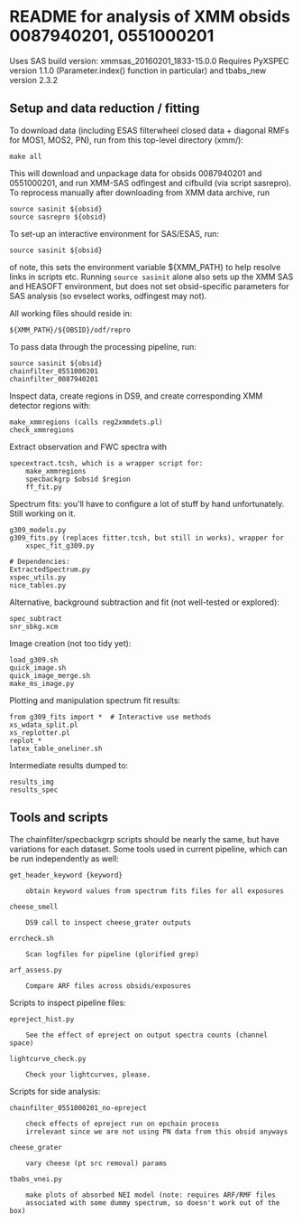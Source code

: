 README for analysis of XMM obsids 0087940201, 0551000201
========================================================

Uses SAS build version: xmmsas_20160201_1833-15.0.0
Requires PyXSPEC version 1.1.0 (Parameter.index() function in particular)
and tbabs_new version 2.3.2

Setup and data reduction / fitting
----------------------------------

To download data (including ESAS filterwheel closed data + diagonal RMFs for
MOS1, MOS2, PN), run from this top-level directory (xmm/):

    make all

This will download and unpackage data for obsids 0087940201 and 0551000201, and
run XMM-SAS odfingest and cifbuild (via script sasrepro).
To reprocess manually after downloading from XMM data archive, run
    
    source sasinit ${obsid}
    source sasrepro ${obsid}

To set-up an interactive environment for SAS/ESAS, run:

    source sasinit ${obsid}

of note, this sets the environment variable ${XMM_PATH} to help resolve links
in scripts etc.
Running `source sasinit` alone also sets up the XMM SAS and HEASOFT
environment, but does not set obsid-specific parameters for SAS analysis (so
evselect works, odfingest may not).

All working files should reside in:

    ${XMM_PATH}/${OBSID}/odf/repro

To pass data through the processing pipeline, run:

    source sasinit ${obsid}
    chainfilter_0551000201
    chainfilter_0087940201

Inspect data, create regions in DS9, and create corresponding XMM detector
regions with:

    make_xmmregions (calls reg2xmmdets.pl)
    check_xmmregions

Extract observation and FWC spectra with

    specextract.tcsh, which is a wrapper script for:
        make_xmmregions
        specbackgrp $obsid $region
        ff_fit.py

Spectrum fits: you'll have to configure a lot of stuff by hand unfortunately.
Still working on it.

    g309_models.py
    g309_fits.py (replaces fitter.tcsh, but still in works), wrapper for
        xspec_fit_g309.py

    # Dependencies:
    ExtractedSpectrum.py
    xspec_utils.py
    nice_tables.py

Alternative, background subtraction and fit (not well-tested or explored):

    spec_subtract
    snr_sbkg.xcm

Image creation (not too tidy yet):

    load_g309.sh
    quick_image.sh
    quick_image_merge.sh
    make_ms_image.py

Plotting and manipulation spectrum fit results:

    from g309_fits import *  # Interactive use methods
    xs_wdata_split.pl
    xs_replotter.pl
    replot_*
    latex_table_oneliner.sh

Intermediate results dumped to:

    results_img
    results_spec




Tools and scripts
-----------------

The chainfilter/specbackgrp scripts should be nearly the same, but have
variations for each dataset.  Some tools used in current pipeline, which can be
run independently as well:

    get_header_keyword {keyword}

        obtain keyword values from spectrum fits files for all exposures

    cheese_smell

        DS9 call to inspect cheese_grater outputs

    errcheck.sh

        Scan logfiles for pipeline (glorified grep)

    arf_assess.py

        Compare ARF files across obsids/exposures

Scripts to inspect pipeline files:

    epreject_hist.py

        See the effect of epreject on output spectra counts (channel space)

    lightcurve_check.py

        Check your lightcurves, please.

Scripts for side analysis:

    chainfilter_0551000201_no-epreject

        check effects of epreject run on epchain process
        irrelevant since we are not using PN data from this obsid anyways

    cheese_grater

        vary cheese (pt src removal) params

    tbabs_vnei.py

        make plots of absorbed NEI model (note: requires ARF/RMF files
        associated with some dummy spectrum, so doesn't work out of the box)

